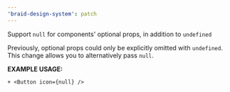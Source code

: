 ```yaml
---
'braid-design-system': patch
---
```


Support `null` for components' optional props, in addition to `undefined`

Previously, optional props could only be explicitly omitted with  `undefined`. This change allows you to alternatively pass `null`.

**EXAMPLE USAGE:**

```tsx
+ <Button icon={null} />
```
